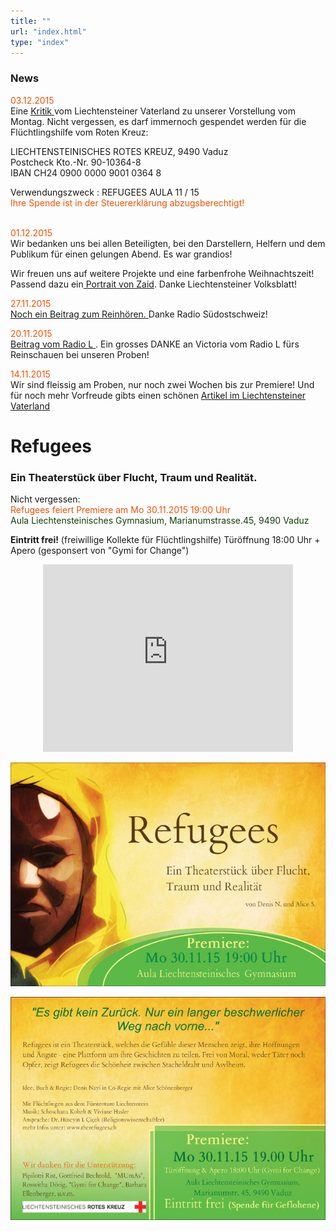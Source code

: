 ```yaml
---
title: ""
url: "index.html"
type: "index"
---
```


<div id="news">
<h3>News</h3>

<span style="color:#F15303">03.12.2015</span><br/> 
Eine <a href="/VaterlandKritik.pdf"> Kritik </a> vom Liechtensteiner Vaterland zu unserer Vorstellung vom Montag. 
Nicht vergessen, es darf immernoch gespendet werden für die Flüchtlingshilfe vom Roten Kreuz: 

LIECHTENSTEINISCHES ROTES KREUZ, 9490 Vaduz<br/>
Postcheck
Kto.-Nr. 90-10364-8<br/>
IBAN    CH24 0900 0000 9001 0364 8

Verwendungszweck : REFUGEES AULA 11 / 15<br/>
<span style="color:#F15303">Ihre Spende ist in der Steuererklärung abzugsberechtigt!</span><br/>
<br/>

<span style="color:#F15303">01.12.2015</span><br/>
Wir bedanken uns bei allen Beteiligten, bei den Darstellern, Helfern und dem Publikum für einen gelungen Abend. Es war grandios!

Wir freuen uns auf weitere Projekte und eine farbenfrohe Weihnachtszeit! Passend dazu ein<a href="/Weihnachten-16.pdf"> Portrait von Zaid</a>. Danke  Liechtensteiner Volksblatt! 

<span style="color:#F15303">27.11.2015</span><br/>
<a href="/RadioGrischna.MP3"> Noch ein Beitrag zum Reinhören. </a> Danke Radio Südostschweiz!

<span style="color:#F15303">20.11.2015</span><br/>
<a href="/RadioLRefugees.MP3"> Beitrag vom Radio L </a>. Ein grosses DANKE an Victoria vom Radio L fürs Reinschauen bei unseren Proben! <br/>

<span style="color:#F15303">14.11.2015</span><br/>
Wir sind fleissig am Proben, nur noch zwei Wochen bis zur Premiere! Und für noch mehr Vorfreude gibts einen schönen <a href="/vaterland.pdf"> Artikel im Liechtensteiner Vaterland</a>
</div>


# Refugees
### Ein Theaterstück über Flucht, Traum und Realität.

<p>
  Nicht vergessen:<br/>
  <span style="color:#F15303">Refugees feiert Premiere am  Mo 30.11.2015 19:00 Uhr </span><br/>
  <span style="color:#10420A">Aula Liechtensteinisches Gymnasium, Marianumstrasse.45, 9490 Vaduz </span>
</p>

<b>Eintritt frei!</b> (freiwillige Kollekte für Flüchtlingshilfe) 
Türöffnung 18:00 Uhr + Apero (gesponsert von "Gymi for Change")

<p style="text-align: center">
  <iframe src="https://www.google.com/maps/embed?pb=!1m18!1m12!1m3!1d10852.595785274201!2d9.499502113417401!3d47.154937199801374!2m3!1f0!2f0!3f0!3m2!1i1024!2i768!4f13.1!3m3!1m2!1s0x479b310a507ca393%3A0x5bc1fa00e8012a4c!2sMarianumstrasse+45%2C+9490+Vaduz%2C+Liechtenstein!5e0!3m2!1sde!2sch!4v1446478589785" width="400" height="300" frameborder="0" style="border:0" allowfullscreen></iframe>
</p>

<p>
  <img src="/flyer-medium.jpg" />
</p>

<p>
  <img src="/flyer-back-medium.jpg" />
</p>
